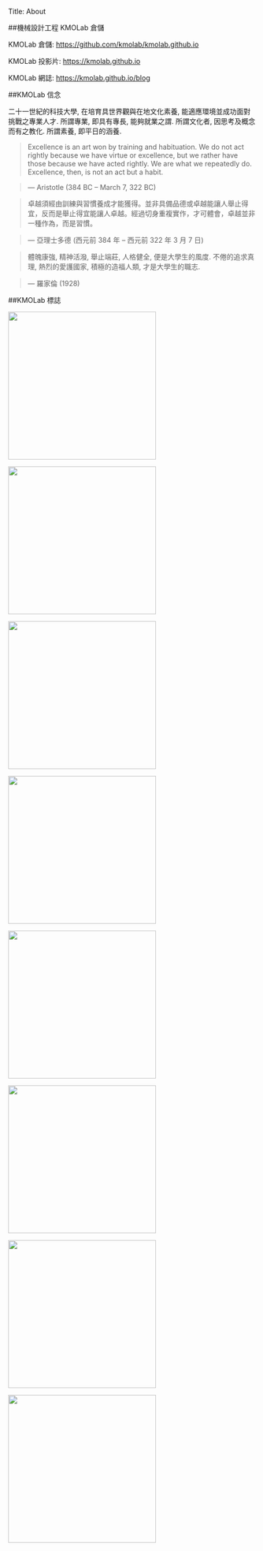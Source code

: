 Title: About

##機械設計工程 KMOLab 倉儲

KMOLab 倉儲: <a href="https://github.com/kmolab/kmolab.github.io">https://github.com/kmolab/kmolab.github.io</a>

KMOLab 投影片: <a href="https://kmolab.github.io">https://kmolab.github.io</a>

KMOLab 網誌: <a href="https://kmolab.github.io/blog">https://kmolab.github.io/blog</a>

##KMOLab 信念

二十一世紀的科技大學, 在培育具世界觀與在地文化素養, 能適應環境並成功面對挑戰之專業人才. 所謂專業, 即具有專長, 能夠就業之謂. 所謂文化者, 因思考及概念而有之教化. 所謂素養, 即平日的涵養.

>Excellence is an art won by training and habituation. We do not act rightly because we have virtue or excellence, but we rather have those because we have acted rightly. We are what we repeatedly do. Excellence, then, is not an act but a habit.

>— Aristotle (384 BC – March 7, 322 BC)

>卓越須經由訓練與習慣養成才能獲得。並非具備品德或卓越能讓人舉止得宜，反而是舉止得宜能讓人卓越。經過切身重複實作，才可體會，卓越並非一種作為，而是習慣。

>— 亞理士多德 (西元前 384 年 – 西元前 322 年 3 月 7 日)

>體魄康強, 精神活潑, 舉止端莊, 人格健全, 便是大學生的風度.
不倦的追求真理, 熱烈的愛護國家, 積極的造福人類, 才是大學生的職志.

>— 羅家倫 (1928)

##KMOLab 標誌

<!-- 在 page 中引用圖檔, 必須要往外跳三層才可跳出 blog 目錄 -->

<img src="./../../../data/logo/kmol_1172x340_red_3yrs.png" width="300"></img>

<img src="./../../../data/logo/kmol_1172x340_green_3yrs.png" width="300"></img>

<img src="./../../../data/logo/kmol_1172x340_blue_3yrs.png" width="300"></img>

<img src="./../../../data/logo/kmol_1172x340_yellow_3yrs.png" width="300"></img>

<img src="./../../../data/logo/kmol_1172x340_color_3yrs.png" width="300"></img>

<img src="./../../../data/logo/kmol_1172x340_bw_3yrs.png" width="300"></img>

<img src="./../../../data/logo/kmol_rotary_570x570.png" width="300"></img>

<img src="./../../../data/logo/3yrs_camel.jpg" width="300"></img>








